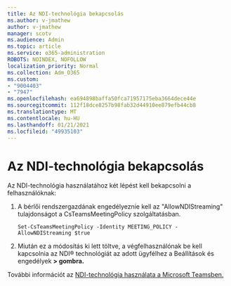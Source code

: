 ```yaml
---
title: Az NDI-technológia bekapcsolás
ms.author: v-jmathew
author: v-jmathew
manager: scotv
ms.audience: Admin
ms.topic: article
ms.service: o365-administration
ROBOTS: NOINDEX, NOFOLLOW
localization_priority: Normal
ms.collection: Adm_O365
ms.custom:
- "9004403"
- "7947"
ms.openlocfilehash: ea694898baffa50fca71957175eba3664dece44e
ms.sourcegitcommit: 112f18dce8257b98fab32d44910ee879efb44cb8
ms.translationtype: MT
ms.contentlocale: hu-HU
ms.lasthandoff: 01/21/2021
ms.locfileid: "49935103"
---
```

# <a name="turn-on-ndi-technology"></a>Az NDI-technológia bekapcsolás

Az NDI-technológia használatához két lépést kell bekapcsolni a felhasználóknak:

1. A bérlői rendszergazdának engedélyeznie kell az "AllowNDIStreaming" tulajdonságot a CsTeamsMeetingPolicy szolgáltatásban.

    `Set-CsTeamsMeetingPolicy -Identity MEETING_POLICY -AllowNDIStreaming $true`

2. Miután ez a módosítás ki lett töltve, a végfelhasználónak be kell kapcsolnia az NDI® technológiát az adott ügyfélhez a Beállítások és engedélyek **> gombra.**

További információt az [NDI-technológia használata a Microsoft Teamsben.](https://docs.microsoft.com/microsoftteams/use-ndi-in-meetings)
